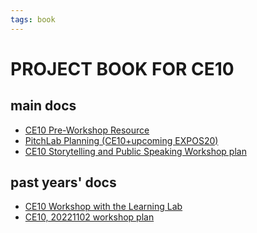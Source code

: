 ```yaml
---
tags: book
---
```


PROJECT BOOK FOR CE10
===

main docs
---
* [CE10 Pre-Workshop Resource](/0Ld4a6gMQbyOkLN1n6lCJw)
* [PitchLab Planning (CE10+upcoming EXPOS20)](/mpPsyRSuSC-p8X2qEr8fug)
* [CE10 Storytelling and Public Speaking Workshop plan](/vVnU1tj9RrOkAAg-SKdBzA)

past years' docs
---
* [CE10 Workshop with the Learning Lab](/HFYCp-toTJ-uP8IFG9AbHA)
* [CE10, 20221102 workshop plan](/VuGWUiUoRyOs9CPuO36OVA)